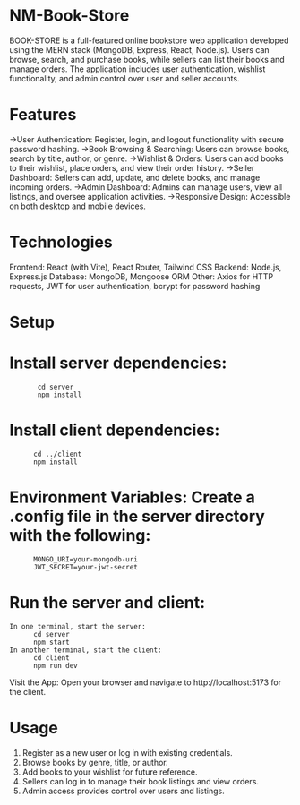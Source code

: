 # NM-Book-Store
BOOK-STORE  is a full-featured online bookstore web application developed using the MERN stack (MongoDB, Express, React, Node.js). Users can browse, search, and purchase books, while sellers can list their books and manage orders. The application includes user authentication, wishlist functionality, and admin control over user and seller accounts.

# Features
  ->User Authentication: Register, login, and logout functionality with secure password hashing.
  ->Book Browsing & Searching: Users can browse books, search by title, author, or genre.
  ->Wishlist & Orders: Users can add books to their wishlist, place orders, and view their order history.
  ->Seller Dashboard: Sellers can add, update, and delete books, and manage incoming orders.
  ->Admin Dashboard: Admins can manage users, view all listings, and oversee application activities.
  ->Responsive Design: Accessible on both desktop and mobile devices.

# Technologies
Frontend: React (with Vite), React Router, Tailwind CSS
Backend: Node.js, Express.js
Database: MongoDB, Mongoose ORM
Other: Axios for HTTP requests, JWT for user authentication, bcrypt for password hashing

# Setup
  # Install server dependencies:
           cd server
           npm install
  # Install client dependencies:
          cd ../client
          npm install
  # Environment Variables: Create a .config file in the server directory with the following:
          MONGO_URI=your-mongodb-uri
          JWT_SECRET=your-jwt-secret
  # Run the server and client:
    In one terminal, start the server:
          cd server
          npm start
    In another terminal, start the client:
          cd client
          npm run dev
Visit the App: Open your browser and navigate to http://localhost:5173 for the client.

# Usage
  1. Register as a new user or log in with existing credentials.
  2. Browse books by genre, title, or author.
  3. Add books to your wishlist for future reference.
  4. Sellers can log in to manage their book listings and view orders.
  5. Admin access provides control over users and listings.
